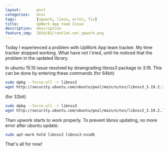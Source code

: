 ```yaml
---
layout:       post
categories:   misc
tags:         [upwork, linux, error, fix]
title:        UpWork App team Issue
description:  description
feature_img:  2016/02/reatlat.net_upwork.png
---
```


Today I experienced a problem with UpWork App team tracker.
My time tracker stopped working.
What have not I tried, until he noticed that the problem in the updated library.

In ubuntu 15.10 issue resolved by downgrading libnss3 package to 3.19. This can be done by entering these commands
(for 64bit)

```sh
sudo dpkg --force-all -r libnss3
wget http://security.ubuntu.com/ubuntu/pool/main/n/nss/libnss3_3.19.2.1-0ubuntu0.15.10.2_amd64.deb sudo dpkg -i libnss3_3.19.2.1-0ubuntu0.15.10.2_amd64.deb
```

(for 32bit)

```sh
sudo dpkg --force-all -r libnss3
wget http://security.ubuntu.com/ubuntu/pool/main/n/nss/libnss3_3.19.2.1-0ubuntu0.15.10.2_i386.deb sudo dpkg -i libnss3_3.19.2.1-0ubuntu0.15.10.2_i386.deb
```

Then upwork starts to work properly.
To prevent libnss updating, no more error after ubuntu update:

```sh
sudo apt-mark hold libnss3 libnss3-nssdb
```

That's all for now!